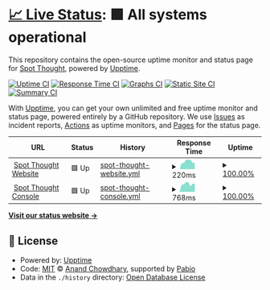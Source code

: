 # [📈 Live Status](https://spot-thought.github.io/upptime): <!--live status--> **🟩 All systems operational**

This repository contains the open-source uptime monitor and status page for [Spot Thought](https://www.spot-thought.com), powered by [Upptime](https://github.com/upptime/upptime).

[![Uptime CI](https://github.com/spot-thought/upptime/workflows/Uptime%20CI/badge.svg)](https://github.com/spot-thought/upptime/actions?query=workflow%3A%22Uptime+CI%22)
[![Response Time CI](https://github.com/spot-thought/upptime/workflows/Response%20Time%20CI/badge.svg)](https://github.com/spot-thought/upptime/actions?query=workflow%3A%22Response+Time+CI%22)
[![Graphs CI](https://github.com/spot-thought/upptime/workflows/Graphs%20CI/badge.svg)](https://github.com/spot-thought/upptime/actions?query=workflow%3A%22Graphs+CI%22)
[![Static Site CI](https://github.com/spot-thought/upptime/workflows/Static%20Site%20CI/badge.svg)](https://github.com/spot-thought/upptime/actions?query=workflow%3A%22Static+Site+CI%22)
[![Summary CI](https://github.com/spot-thought/upptime/workflows/Summary%20CI/badge.svg)](https://github.com/spot-thought/upptime/actions?query=workflow%3A%22Summary+CI%22)

With [Upptime](https://upptime.js.org), you can get your own unlimited and free uptime monitor and status page, powered entirely by a GitHub repository. We use [Issues](https://github.com/spot-thought/upptime/issues) as incident reports, [Actions](https://github.com/spot-thought/upptime/actions) as uptime monitors, and [Pages](https://spot-thought.github.io/upptime) for the status page.

<!--start: status pages-->
<!-- This summary is generated by Upptime (https://github.com/upptime/upptime) -->
<!-- Do not edit this manually, your changes will be overwritten -->
<!-- prettier-ignore -->
| URL | Status | History | Response Time | Uptime |
| --- | ------ | ------- | ------------- | ------ |
| <img alt="" src="https://icons.duckduckgo.com/ip3/www.spot-thought.com.ico" height="13"> [Spot Thought Website](https://www.spot-thought.com) | 🟩 Up | [spot-thought-website.yml](https://github.com/spot-thought/upptime/commits/HEAD/history/spot-thought-website.yml) | <details><summary><img alt="Response time graph" src="./graphs/spot-thought-website/response-time-week.png" height="20"> 220ms</summary><br><a href="https://status.spot-thought.com/history/spot-thought-website"><img alt="Response time 179" src="https://img.shields.io/endpoint?url=https%3A%2F%2Fraw.githubusercontent.com%2Fspot-thought%2Fupptime%2FHEAD%2Fapi%2Fspot-thought-website%2Fresponse-time.json"></a><br><a href="https://status.spot-thought.com/history/spot-thought-website"><img alt="24-hour response time 161" src="https://img.shields.io/endpoint?url=https%3A%2F%2Fraw.githubusercontent.com%2Fspot-thought%2Fupptime%2FHEAD%2Fapi%2Fspot-thought-website%2Fresponse-time-day.json"></a><br><a href="https://status.spot-thought.com/history/spot-thought-website"><img alt="7-day response time 220" src="https://img.shields.io/endpoint?url=https%3A%2F%2Fraw.githubusercontent.com%2Fspot-thought%2Fupptime%2FHEAD%2Fapi%2Fspot-thought-website%2Fresponse-time-week.json"></a><br><a href="https://status.spot-thought.com/history/spot-thought-website"><img alt="30-day response time 199" src="https://img.shields.io/endpoint?url=https%3A%2F%2Fraw.githubusercontent.com%2Fspot-thought%2Fupptime%2FHEAD%2Fapi%2Fspot-thought-website%2Fresponse-time-month.json"></a><br><a href="https://status.spot-thought.com/history/spot-thought-website"><img alt="1-year response time 179" src="https://img.shields.io/endpoint?url=https%3A%2F%2Fraw.githubusercontent.com%2Fspot-thought%2Fupptime%2FHEAD%2Fapi%2Fspot-thought-website%2Fresponse-time-year.json"></a></details> | <details><summary><a href="https://status.spot-thought.com/history/spot-thought-website">100.00%</a></summary><a href="https://status.spot-thought.com/history/spot-thought-website"><img alt="All-time uptime 100.00%" src="https://img.shields.io/endpoint?url=https%3A%2F%2Fraw.githubusercontent.com%2Fspot-thought%2Fupptime%2FHEAD%2Fapi%2Fspot-thought-website%2Fuptime.json"></a><br><a href="https://status.spot-thought.com/history/spot-thought-website"><img alt="24-hour uptime 100.00%" src="https://img.shields.io/endpoint?url=https%3A%2F%2Fraw.githubusercontent.com%2Fspot-thought%2Fupptime%2FHEAD%2Fapi%2Fspot-thought-website%2Fuptime-day.json"></a><br><a href="https://status.spot-thought.com/history/spot-thought-website"><img alt="7-day uptime 100.00%" src="https://img.shields.io/endpoint?url=https%3A%2F%2Fraw.githubusercontent.com%2Fspot-thought%2Fupptime%2FHEAD%2Fapi%2Fspot-thought-website%2Fuptime-week.json"></a><br><a href="https://status.spot-thought.com/history/spot-thought-website"><img alt="30-day uptime 100.00%" src="https://img.shields.io/endpoint?url=https%3A%2F%2Fraw.githubusercontent.com%2Fspot-thought%2Fupptime%2FHEAD%2Fapi%2Fspot-thought-website%2Fuptime-month.json"></a><br><a href="https://status.spot-thought.com/history/spot-thought-website"><img alt="1-year uptime 100.00%" src="https://img.shields.io/endpoint?url=https%3A%2F%2Fraw.githubusercontent.com%2Fspot-thought%2Fupptime%2FHEAD%2Fapi%2Fspot-thought-website%2Fuptime-year.json"></a></details>
| <img alt="" src="https://icons.duckduckgo.com/ip3/console.spot-thought.com.ico" height="13"> [Spot Thought Console](https://console.spot-thought.com) | 🟩 Up | [spot-thought-console.yml](https://github.com/spot-thought/upptime/commits/HEAD/history/spot-thought-console.yml) | <details><summary><img alt="Response time graph" src="./graphs/spot-thought-console/response-time-week.png" height="20"> 768ms</summary><br><a href="https://status.spot-thought.com/history/spot-thought-console"><img alt="Response time 879" src="https://img.shields.io/endpoint?url=https%3A%2F%2Fraw.githubusercontent.com%2Fspot-thought%2Fupptime%2FHEAD%2Fapi%2Fspot-thought-console%2Fresponse-time.json"></a><br><a href="https://status.spot-thought.com/history/spot-thought-console"><img alt="24-hour response time 638" src="https://img.shields.io/endpoint?url=https%3A%2F%2Fraw.githubusercontent.com%2Fspot-thought%2Fupptime%2FHEAD%2Fapi%2Fspot-thought-console%2Fresponse-time-day.json"></a><br><a href="https://status.spot-thought.com/history/spot-thought-console"><img alt="7-day response time 768" src="https://img.shields.io/endpoint?url=https%3A%2F%2Fraw.githubusercontent.com%2Fspot-thought%2Fupptime%2FHEAD%2Fapi%2Fspot-thought-console%2Fresponse-time-week.json"></a><br><a href="https://status.spot-thought.com/history/spot-thought-console"><img alt="30-day response time 790" src="https://img.shields.io/endpoint?url=https%3A%2F%2Fraw.githubusercontent.com%2Fspot-thought%2Fupptime%2FHEAD%2Fapi%2Fspot-thought-console%2Fresponse-time-month.json"></a><br><a href="https://status.spot-thought.com/history/spot-thought-console"><img alt="1-year response time 879" src="https://img.shields.io/endpoint?url=https%3A%2F%2Fraw.githubusercontent.com%2Fspot-thought%2Fupptime%2FHEAD%2Fapi%2Fspot-thought-console%2Fresponse-time-year.json"></a></details> | <details><summary><a href="https://status.spot-thought.com/history/spot-thought-console">100.00%</a></summary><a href="https://status.spot-thought.com/history/spot-thought-console"><img alt="All-time uptime 100.00%" src="https://img.shields.io/endpoint?url=https%3A%2F%2Fraw.githubusercontent.com%2Fspot-thought%2Fupptime%2FHEAD%2Fapi%2Fspot-thought-console%2Fuptime.json"></a><br><a href="https://status.spot-thought.com/history/spot-thought-console"><img alt="24-hour uptime 100.00%" src="https://img.shields.io/endpoint?url=https%3A%2F%2Fraw.githubusercontent.com%2Fspot-thought%2Fupptime%2FHEAD%2Fapi%2Fspot-thought-console%2Fuptime-day.json"></a><br><a href="https://status.spot-thought.com/history/spot-thought-console"><img alt="7-day uptime 100.00%" src="https://img.shields.io/endpoint?url=https%3A%2F%2Fraw.githubusercontent.com%2Fspot-thought%2Fupptime%2FHEAD%2Fapi%2Fspot-thought-console%2Fuptime-week.json"></a><br><a href="https://status.spot-thought.com/history/spot-thought-console"><img alt="30-day uptime 100.00%" src="https://img.shields.io/endpoint?url=https%3A%2F%2Fraw.githubusercontent.com%2Fspot-thought%2Fupptime%2FHEAD%2Fapi%2Fspot-thought-console%2Fuptime-month.json"></a><br><a href="https://status.spot-thought.com/history/spot-thought-console"><img alt="1-year uptime 100.00%" src="https://img.shields.io/endpoint?url=https%3A%2F%2Fraw.githubusercontent.com%2Fspot-thought%2Fupptime%2FHEAD%2Fapi%2Fspot-thought-console%2Fuptime-year.json"></a></details>

<!--end: status pages-->

[**Visit our status website →**](https://spot-thought.github.io/upptime)

## 📄 License

- Powered by: [Upptime](https://github.com/upptime/upptime)
- Code: [MIT](./LICENSE) © [Anand Chowdhary](https://anandchowdhary.com), supported by [Pabio](https://pabio.com)
- Data in the `./history` directory: [Open Database License](https://opendatacommons.org/licenses/odbl/1-0/)
